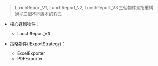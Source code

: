 ﻿> LunchReport_V1, LunchReport_V2, LunchReport_V3 三個物件是指重構過程三個不同版本的程式

- 核心邏輯物件：
    - LunchReport_V3

- 策略物件(IExportStrategy)：
    - ExcelExporter
    - PDFExporter